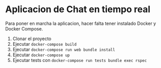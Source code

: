 # Aplicacion de Chat en tiempo real

Para poner en marcha la aplicacion, hacer falta tener instalado Docker y Docker Compose.

1. Clonar el proyecto
2. Ejecutar `docker-compose build`
3. Ejecutar `docker-compose run web bundle install`
4. Ejecutar `docker-compose up`
5. Ejecutar tests con `docker-compose run tests bundle exec rspec`
